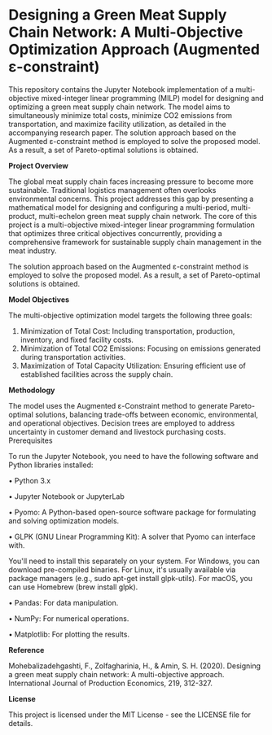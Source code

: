 # Designing a Green Meat Supply Chain Network: A Multi-Objective Optimization Approach (Augmented ε-constraint)

This repository contains the Jupyter Notebook implementation of a multi-objective mixed-integer linear programming (MILP) model for designing and optimizing a green meat supply chain network. The model aims to simultaneously minimize total costs, minimize CO2 emissions from transportation, and maximize facility utilization, as detailed in the accompanying research paper. The solution approach based on the Augmented ε-constraint method is employed to solve the proposed model. As a result, a set of Pareto-optimal solutions is obtained. 

**Project Overview**

The global meat supply chain faces increasing pressure to become more sustainable. Traditional logistics management often overlooks environmental concerns. This project addresses this gap by presenting a mathematical model for designing and configuring a multi-period, multi-product, multi-echelon green meat supply chain network.
The core of this project is a multi-objective mixed-integer linear programming formulation that optimizes three critical objectives concurrently, providing a comprehensive framework for sustainable supply chain management in the meat industry. 

The solution approach based on the Augmented ε-constraint method is employed to solve the proposed model. As a result, a set of Pareto-optimal solutions is obtained.

**Model Objectives**

The multi-objective optimization model targets the following three goals:
1.	Minimization of Total Cost: Including transportation, production, inventory, and fixed facility costs.
2.	Minimization of Total CO2 Emissions: Focusing on emissions generated during transportation activities.
3.	Maximization of Total Capacity Utilization: Ensuring efficient use of established facilities across the supply chain.

**Methodology**

The model uses the Augmented ε-Constraint method to generate Pareto-optimal solutions, balancing trade-offs between economic, environmental, and operational objectives. Decision trees are employed to address uncertainty in customer demand and livestock purchasing costs.
Prerequisites


To run the Jupyter Notebook, you need to have the following software and Python libraries installed:

•	Python 3.x

•	Jupyter Notebook or JupyterLab

•	Pyomo: A Python-based open-source software package for formulating and solving optimization models.

•	GLPK (GNU Linear Programming Kit): A solver that Pyomo can interface with. 

You'll need to install this separately on your system. For Windows, you can download pre-compiled binaries. For Linux, it's usually available via package managers (e.g., sudo apt-get install glpk-utils). For macOS, you can use Homebrew (brew install glpk).

•	Pandas: For data manipulation.

•	NumPy: For numerical operations.

•	Matplotlib: For plotting the results.


**Reference**

Mohebalizadehgashti, F., Zolfagharinia, H., & Amin, S. H. (2020). Designing a green meat supply chain network: A multi-objective approach. International Journal of Production Economics, 219, 312-327.


**License**

This project is licensed under the MIT License - see the LICENSE file for details.



